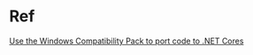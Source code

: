 



# Ref

[Use the Windows Compatibility Pack to port code to .NET Cores](https://docs.microsoft.com/en-us/dotnet/core/porting/windows-compat-pack)